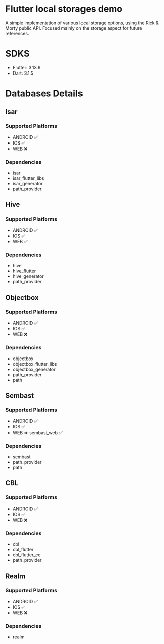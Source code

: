 # Flutter local storages demo

A simple implementation of various local storage options, using the Rick & Morty public API. Focused mainly on the storage aspect for future references.

# SDKS
- Flutter: 3.13.9
- Dart: 3.1.5

# Databases Details

## Isar
### Supported Platforms
- ANDROID ✅
- IOS ✅
- WEB ❌
### Dependencies
- isar
- isar_flutter_libs
- isar_generator
- path_provider

## Hive
### Supported Platforms
- ANDROID ✅
- IOS ✅
- WEB ✅
### Dependencies
- hive
- hive_flutter
- hive_generator
- path_provider

## Objectbox
### Supported Platforms
- ANDROID ✅
- IOS ✅
- WEB ❌
### Dependencies
- objectbox
- objectbox_flutter_libs
- objectbox_generator
- path_provider
- path

## Sembast
### Supported Platforms
- ANDROID ✅
- IOS ✅
- WEB => sembast_web ✅
### Dependencies
- sembast
- path_provider
- path

## CBL
### Supported Platforms
- ANDROID ✅
- IOS ✅
- WEB ❌
### Dependencies
- cbl
- cbl_flutter
- cbl_flutter_ce
- path_provider

## Realm
### Supported Platforms
- ANDROID ✅
- IOS ✅
- WEB ❌
### Dependencies
- realm
